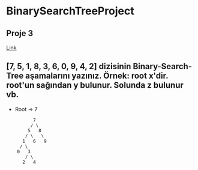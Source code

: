 # BinarySearchTreeProject
## Proje 3
[Link](www.patika.dev)

[7, 5, 1, 8, 3, 6, 0, 9, 4, 2] dizisinin Binary-Search-Tree aşamalarını yazınız.
Örnek: root x'dir. root'un sağından y bulunur. Solunda z bulunur vb.
---

* Root -> 7

```
          7
         / \
        5   8
       / \   \
      1   6   9
     / \
    0   3
       / \
      2   4
```

